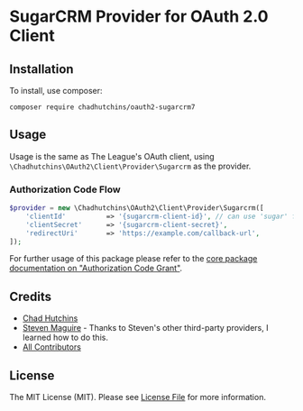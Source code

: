 # SugarCRM Provider for OAuth 2.0 Client

## Installation

To install, use composer:

```
composer require chadhutchins/oauth2-sugarcrm7
```

## Usage

Usage is the same as The League's OAuth client, using `\Chadhutchins\OAuth2\Client\Provider\Sugarcrm` as the provider.

### Authorization Code Flow

```php
$provider = new \Chadhutchins\OAuth2\Client\Provider\Sugarcrm([
    'clientId'          => '{sugarcrm-client-id}', // can use 'sugar' for testing, and clientSecret is not required
    'clientSecret'      => '{sugarcrm-client-secret}',
    'redirectUri'       => 'https://example.com/callback-url',
]);
```
For further usage of this package please refer to the [core package documentation on "Authorization Code Grant"](https://github.com/thephpleague/oauth2-client#usage).

## Credits

- [Chad Hutchins](https://github.com/chadhutchins)
- [Steven Maguire](https://github.com/stevenmaguire) - Thanks to Steven's other third-party providers, I learned how to do this.
- [All Contributors](https://github.com/chadhutchins/oauth2-sugarcrm7/contributors)


## License

The MIT License (MIT). Please see [License File](https://github.com/chadhutchins/oauth2-sugarcrm7/blob/master/LICENSE) for more information.
